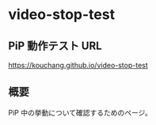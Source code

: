 # video-stop-test

## PiP 動作テスト URL

https://kouchang.github.io/video-stop-test

## 概要

PiP 中の挙動について確認するためのページ。
